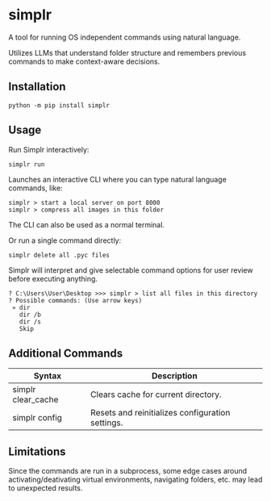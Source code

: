 # simplr

A tool for running OS independent commands using natural language.  

Utilizes LLMs that understand folder structure and remembers previous commands to make context-aware decisions.

## Installation
```
python -m pip install simplr
```
## Usage
Run Simplr interactively:
```
simplr run
```

Launches an interactive CLI where you can type natural language commands, like:

```
simplr > start a local server on port 8000
simplr > compress all images in this folder
```

The CLI can also be used as a normal terminal.

Or run a single command directly:

```
simplr delete all .pyc files
```

Simplr will interpret and give selectable command options for user review before executing anything.

```
? C:\Users\User\Desktop >>> simplr > list all files in this directory
? Possible commands: (Use arrow keys)
 » dir
   dir /b
   dir /s
   Skip
```

## Additional Commands
| Syntax | Description |
| ----------- | ----------- |
| simplr clear_cache | Clears cache for current directory. |
| simplr config | Resets and reinitializes configuration settings. |

## Limitations

Since the commands are run in a subprocess, some edge cases around activating/deativating virtual environments, navigating folders, etc. may lead to unexpected results.
